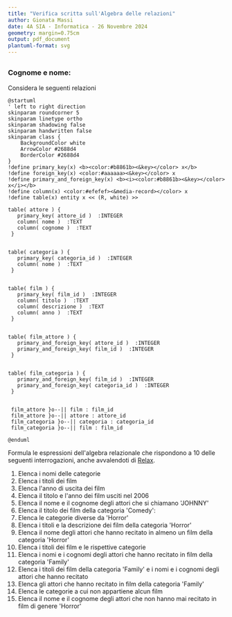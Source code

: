```yaml
---
title: "Verifica scritta sull'Algebra delle relazioni"
author: Gionata Massi
date: 4A SIA - Informatica - 26 Novembre 2024
geometry: margin=0.75cm
output: pdf_document
plantuml-format: svg
---
```


##

### Cognome e nome:

Considera le seguenti relazioni

```plantuml height=40%
@startuml
' left to right direction
skinparam roundcorner 5
skinparam linetype ortho
skinparam shadowing false
skinparam handwritten false
skinparam class {
    BackgroundColor white
    ArrowColor #2688d4
    BorderColor #2688d4
}
!define primary_key(x) <b><color:#b8861b><&key></color> x</b>
!define foreign_key(x) <color:#aaaaaa><&key></color> x
!define primary_and_foreign_key(x) <b><i><color:#b8861b><&key></color> x</i></b>
!define column(x) <color:#efefef><&media-record></color> x
!define table(x) entity x << (R, white) >>

table( attore ) {
   primary_key( attore_id )  :INTEGER
   column( nome )  :TEXT
   column( cognome )  :TEXT
 }


table( categoria ) {
   primary_key( categoria_id )  :INTEGER
   column( nome )  :TEXT
 }


table( film ) {
   primary_key( film_id )  :INTEGER
   column( titolo )  :TEXT
   column( descrizione )  :TEXT
   column( anno )  :TEXT
 }


table( film_attore ) {
   primary_and_foreign_key( attore_id )  :INTEGER
   primary_and_foreign_key( film_id )  :INTEGER
 }


table( film_categoria ) {
   primary_and_foreign_key( film_id )  :INTEGER
   primary_and_foreign_key( categoria_id )  :INTEGER
 }


 film_attore }o--|| film : film_id
 film_attore }o--|| attore : attore_id
 film_categoria }o--|| categoria : categoria_id
 film_categoria }o--|| film : film_id

@enduml

```

Formula le espressioni dell'algebra relazionale che rispondono a 10 delle seguenti interrogazioni, anche avvalendoti di [Relax](https://dbis-uibk.github.io/relax/calc/gist/ffeaa1bca8f4fd82c50b377d19f70e7d).

1. Elenca i nomi delle categorie
2. Elenca i titoli dei film
3.  Elenca l'anno di uscita dei film
4. Elenca il titolo e l'anno dei film usciti nel 2006
5. Elenca il nome e il cognome degli attori che si chiamano 'JOHNNY'
6. Elenca il titolo dei film della categoria 'Comedy':
7. Elenca le categorie diverse da 'Horror'
8. Elenca i titoli e la descrizione dei film della categoria 'Horror'
9. Elenca il nome degli attori che hanno recitato in almeno un film della categoria 'Horror'
10. Elenca i titoli dei film e le rispettive categorie
11. Elenca i nomi e i cognomi degli attori che hanno recitato in film della categoria 'Family'
12. Elenca i titoli dei film della categoria 'Family' e i nomi e i cognomi degli attori che hanno recitato
13. Elenca gli attori che hanno recitato in film della categoria 'Family'
14. Elenca le categorie a cui non appartiene alcun film
15. Elenca il nome e il cognome degli attori che non hanno mai recitato in film di genere 'Horror'
